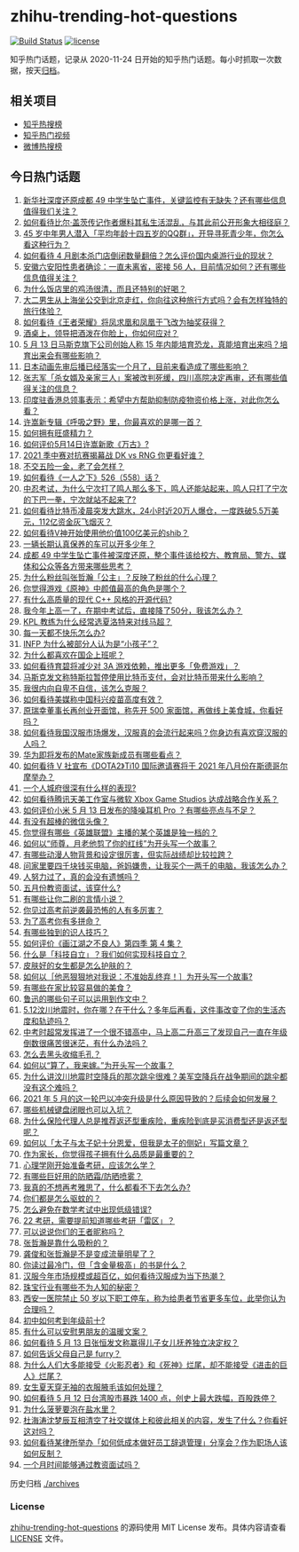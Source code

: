 # zhihu-trending-hot-questions

[![Build Status](https://github.com/justjavac/zhihu-trending-hot-questions/workflows/ci/badge.svg?branch=master)](https://github.com/justjavac/zhihu-trending-hot-questions/actions)
[![license](https://img.shields.io/github/license/justjavac/zhihu-trending-hot-questions)](https://github.com/justjavac/zhihu-trending-hot-questions/blob/master/LICENSE)

知乎热门话题，记录从 2020-11-24 日开始的知乎热门话题。每小时抓取一次数据，按天[归档](./archives)。

## 相关项目

- [知乎热搜榜](https://github.com/justjavac/zhihu-trending-top-search)
- [知乎热门视频](https://github.com/justjavac/zhihu-trending-hot-video)
- [微博热搜榜](https://github.com/justjavac/weibo-trending-hot-search)

## 今日热门话题

<!-- BEGIN -->
<!-- 最后更新时间 Fri May 14 2021 10:05:25 GMT+0800 (China Standard Time) -->

1. [新华社深度还原成都 49
   中学生坠亡事件，关键监控有无缺失？还有哪些信息值得我们关注？](https://www.zhihu.com/question/459149724)
2. [如何看待比尔·盖茨传记作者爆料其私生活混乱，与其此前公开形象大相径庭？](https://www.zhihu.com/question/459168945)
3. [45
   岁中年男人潜入「平均年龄十四五岁的QQ群」，开导寻死青少年，你怎么看这种行为？](https://www.zhihu.com/question/458209073)
4. [如何看待 4
   月剧本杀门店倒闭数量翻倍？怎么评价国内桌游行业的现状？](https://www.zhihu.com/question/459180058)
5. [安徽六安阳性患者确诊：一直未离省，密接 56
   人，目前情况如何？还有哪些信息值得关注？](https://www.zhihu.com/question/459216973)
6. [为什么饭店里的鸡汤很清，而且还特别的好喝？](https://www.zhihu.com/question/437783371)
7. [大二男生从上海坐公交到北京走红，你向往这种旅行方式吗？会有怎样独特的旅行体验？](https://www.zhihu.com/question/459203090)
8. [如何看待《王者荣耀》将凤求凰和凤凰于飞改为抽奖获得？](https://www.zhihu.com/question/459185231)
9. [酒桌上，领导把酒泼在你脸上，你如何应对？](https://www.zhihu.com/question/438684200)
10. [5 月 13 日马斯克旗下公司创始人称 15
    年内能培育恐龙，真能培育出来吗？培育出来会有哪些影响？](https://www.zhihu.com/question/459235882)
11. [日本动画先审后播已经落实一个月了，目前来看造成了哪些影响？](https://www.zhihu.com/question/459030813)
12. [张志军「杀女婿及亲家三人」案被改判死缓，四川高院决定再审，还有哪些值得关注的信息？](https://www.zhihu.com/question/459168017)
13. [印度驻香港总领事表示：希望中方帮助抑制防疫物资价格上涨，对此你怎么看？](https://www.zhihu.com/question/459219198)
14. [许嵩新专辑《呼吸之野》里，你最喜欢的是哪一首？](https://www.zhihu.com/question/459313236)
15. [如何拥有旺盛精力？](https://www.zhihu.com/question/21671881)
16. [如何评价5月14日许嵩新歌《万古》?](https://www.zhihu.com/question/459309903)
17. [2021 季中赛对抗赛揭幕战 DK vs RNG 你更看好谁？](https://www.zhihu.com/question/459201355)
18. [不交五险一金，老了会怎样？](https://www.zhihu.com/question/383748418)
19. [如何看待《一人之下》526（558）话？](https://www.zhihu.com/question/459275898)
20. [中忍考试，为什么宁次打了鸣人那么多下，鸣人还能站起来，鸣人只打了宁次的下巴一拳，宁次就站不起来了?](https://www.zhihu.com/question/458394330)
21. [如何看待比特币凌晨突发大跳水，24小时近20万人爆仓，一度跌破5.5万美元，112亿资金灰飞烟灭？](https://www.zhihu.com/question/458814331)
22. [如何看待V神开始使用他价值100亿美元的shib？](https://www.zhihu.com/question/459141863)
23. [一辆长期认真保养的车可以开多少年？](https://www.zhihu.com/question/42018659)
24. [成都 49
    中学生坠亡事件被深度还原，整个事件该给校方、教育局、警方、媒体和公众等各方带来哪些思考？](https://www.zhihu.com/question/459211214)
25. [为什么粉丝叫张哲瀚「公主」？反映了粉丝的什么心理？](https://www.zhihu.com/question/457355329)
26. [你觉得游戏《原神》中颜值最高的角色是哪个？](https://www.zhihu.com/question/459265069)
27. [有什么高质量的现代 C++ 风格的开源代码?](https://www.zhihu.com/question/23153437)
28. [我今年上高一了，在期中考试后，直接降了50分，我该怎么办？](https://www.zhihu.com/question/457399291)
29. [KPL 教练为什么经常选夏洛特来对线马超？](https://www.zhihu.com/question/456202014)
30. [每一天都不快乐怎么办?](https://www.zhihu.com/question/455487375)
31. [INFP 为什么被部分人认为是“小孩子”？](https://www.zhihu.com/question/455026352)
32. [为什么都喜欢在国企上班呢？](https://www.zhihu.com/question/435520812)
33. [如何看待育碧将减少对 3A 游戏依赖，推出更多「免费游戏」？](https://www.zhihu.com/question/459085211)
34. [马斯克发文称特斯拉暂停使用比特币支付，会对比特币带来什么影响？](https://www.zhihu.com/question/459161438)
35. [我很内向自卑不自信，该怎么克服？](https://www.zhihu.com/question/454924026)
36. [如何看待美媒称中国科兴疫苗高度有效？](https://www.zhihu.com/question/459164049)
37. [原瑞幸董事长再创业开面馆，称先开 500
    家面馆，再做线上美食城，你看好吗？](https://www.zhihu.com/question/459077352)
38. [如何看待我国汉服市场爆发，汉服真的会流行起来吗？你身边有喜欢穿汉服的人吗？](https://www.zhihu.com/question/459183624)
39. [华为即将发布的Mate家族新成员有哪些看点？](https://www.zhihu.com/question/459213568)
40. [如何看待 V 社宣布《DOTA2》Ti10 国际邀请赛将于 2021
    年八月份在斯德哥尔摩举办？](https://www.zhihu.com/question/459019776)
41. [一个人城府很深有什么样的表现?](https://www.zhihu.com/question/30478446)
42. [如何看待腾讯天美工作室与微软 Xbox Game Studios
    达成战略合作关系？](https://www.zhihu.com/question/459182008)
43. [如何评价小米 5 月 13 日发布的降噪耳机 Pro
    ？有哪些亮点与不足？](https://www.zhihu.com/question/458684897)
44. [有没有超棒的微信头像？](https://www.zhihu.com/question/432712007)
45. [你觉得有哪些《英雄联盟》主播的某个英雄是独一档的？](https://www.zhihu.com/question/458263223)
46. [如何以“师尊，月老他剪了你的红线”为开头写一个故事？](https://www.zhihu.com/question/444729919)
47. [有哪些动漫人物背景和设定很厉害，但实际战绩却比较拉跨？](https://www.zhihu.com/question/450292431)
48. [问家里要四千块钱买电脑，爸妈嫌贵，让我买个一两千的电脑，我该怎么办？](https://www.zhihu.com/question/438760685)
49. [人努力过了，真的会没有遗憾吗？](https://www.zhihu.com/question/456328273)
50. [五月份教资面试，该穿什么?](https://www.zhihu.com/question/457250431)
51. [有哪些让你二刷的言情小说？](https://www.zhihu.com/question/354691177)
52. [你见过高考前逆袭最恐怖的人有多厉害？](https://www.zhihu.com/question/283917753)
53. [为了高考你有多拼命？](https://www.zhihu.com/question/265601359)
54. [有哪些独到的识人技巧？](https://www.zhihu.com/question/47908341)
55. [如何评价《画江湖之不良人》第四季 第 4 集？](https://www.zhihu.com/question/459183650)
56. [什么是「科技自立」？我们如何实现科技自立？](https://www.zhihu.com/question/458853728)
57. [皮肤好的女生都是怎么护肤的？](https://www.zhihu.com/question/378731108)
58. [如何以［他恶狠狠地对我说：不准始乱终弃！］为开头写一个故事?](https://www.zhihu.com/question/458410036)
59. [有哪些在家比较容易做的美食？](https://www.zhihu.com/question/351273101)
60. [鲁迅的哪些句子可以运用到作文中？](https://www.zhihu.com/question/333279136)
61. [5.12汶川地震时，你在哪？在干什么？多年后再看，这件事改变了你的生活态度和轨迹吗？](https://www.zhihu.com/question/459026072)
62. [中考时超常发挥进了一个很不错高中，马上高二升高三了发现自己一直在年级倒数很痛苦很迷茫，有什么办法吗？](https://www.zhihu.com/question/458421713)
63. [怎么去黑头收缩毛孔？](https://www.zhihu.com/question/24903292)
64. [如何以“算了，我来嫁。”为开头写一个故事？](https://www.zhihu.com/question/453317026)
65. [为什么讲汶川地震时空降兵的那次跳伞很难？美军空降兵在战争期间的跳伞都没有这个难吗？](https://www.zhihu.com/question/35656689)
66. [2021 年 5
    月的这一轮巴以冲突升级是什么原因导致的？后续会如何发展？](https://www.zhihu.com/question/459004922)
67. [哪些机械键盘闭眼也可以入坑？](https://www.zhihu.com/question/380566492)
68. [为什么保险代理人总是推荐返还型重疾险，重疾险到底是买消费型还是返还型呢？](https://www.zhihu.com/question/326513838)
69. [如何以「太子与太子妃十分恩爱，但我是太子的侧妃」写篇文章？](https://www.zhihu.com/question/443793653)
70. [作为家长，你觉得孩子拥有什么品质是最重要的？](https://www.zhihu.com/question/458325713)
71. [心理学刚开始准备考研，应该怎么学？](https://www.zhihu.com/question/458669949)
72. [有哪些巨好用的防晒霜/防晒喷雾？](https://www.zhihu.com/question/268591519)
73. [我真的不想再考雅思了，什么都看不下去怎么办?](https://www.zhihu.com/question/348158667)
74. [你们都是怎么驱蚊的？](https://www.zhihu.com/question/321811888)
75. [怎么避免在数学考试中出现低级错误?](https://www.zhihu.com/question/453348798)
76. [22 考研，需要提前知道哪些考研「雷区」？](https://www.zhihu.com/question/448380449)
77. [可以说说你们的王者昵称吗？](https://www.zhihu.com/question/442206137)
78. [张哲瀚是靠什么吸粉的？](https://www.zhihu.com/question/458902092)
79. [龚俊和张哲瀚是不是变成流量明星了？](https://www.zhihu.com/question/458177200)
80. [你读过最冷门，但「含金量极高」的书是什么？](https://www.zhihu.com/question/438708854)
81. [汉服今年市场规模或超百亿，如何看待汉服成为当下热潮？](https://www.zhihu.com/question/459160852)
82. [珠宝行业有哪些不为人知的秘密？](https://www.zhihu.com/question/59084436)
83. [西安一医院禁止 50
    岁以下职工停车，称为给患者节省更多车位，此举你认为合理吗？](https://www.zhihu.com/question/459024549)
84. [初中如何考到年级前十?](https://www.zhihu.com/question/353434774)
85. [有什么可以安慰男朋友的温暖文案？](https://www.zhihu.com/question/451064358)
86. [如何看待 5 月 13 日张恒发文称赢得儿子女儿抚养独立决定权？](https://www.zhihu.com/question/459149865)
87. [如何告诉父母自己是 furry？](https://www.zhihu.com/question/444555641)
88. [为什么人们大多能接受《火影忍者》和《死神》烂尾，却不能接受《进击的巨人》烂尾？](https://www.zhihu.com/question/453988761)
89. [女生夏天穿无袖的衣服腋毛该如何处理？](https://www.zhihu.com/question/49147353)
90. [如何看待 5 月 12 日台湾股市暴跌 1400
    点，创史上最大跌幅，百股跌停？](https://www.zhihu.com/question/459028790)
91. [为什么菠萝要泡在盐水里？](https://www.zhihu.com/question/441723737)
92. [杜海涛沈梦辰互相清空了社交媒体上和彼此相关的内容，发生了什么？你看好这对吗？](https://www.zhihu.com/question/459091147)
93. [如何看待某律所举办「如何低成本做好员工辞退管理」分享会？作为职场人该如何反制？](https://www.zhihu.com/question/459085788)
94. [一个月时间能够通过教资面试吗？](https://www.zhihu.com/question/450116108)

<!-- END -->

历史归档 [./archives](./archives)

### License

[zhihu-trending-hot-questions](https://github.com/justjavac/zhihu-trending-hot-questions)
的源码使用 MIT License 发布。具体内容请查看 [LICENSE](./LICENSE) 文件。
